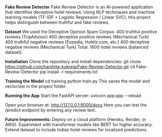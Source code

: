 **Fake Review Detector**
Fake Review Detector is an AI-powered application that identifies deceptive hotel reviews.
Using NLP techniques and machine learning models (TF-IDF + Logistic Regression / Linear SVC), this project helps distinguish between truthful and fake reviews.

**Dataset**
We used the Deceptive Opinion Spam Corpus:
400 truthful positive reviews (TripAdvisor)
400 deceptive positive reviews (Mechanical Turk)
400 truthful negative reviews (Expedia, Hotels.com, etc.)
400 deceptive negative reviews (Mechanical Turk)
Total: 1600 hotel reviews (balanced dataset).

**Installation**
Clone the repository and install dependencies:
git clone https://github.com/harshita-kukreja/Fake-Review-Detector.git
cd Fake-Review-Detector
pip install -r requirements.txt

**Training the Model**
cd training
python train.py
This saves the model and vectorizer in the project folder.

**Running the App**
Start the FastAPI server:
uvicorn app:app --reload

Open your browser at: http://127.0.0.1:8000/docs
Here you can test the /predict endpoint by entering any review text.

**Future Improvements:**
Deploy on a cloud platform (Heroku, Render, or AWS).
Experiment with transformer models like BERT for higher accuracy.
Extend dataset to include Indian hotel reviews for localized predictions.
